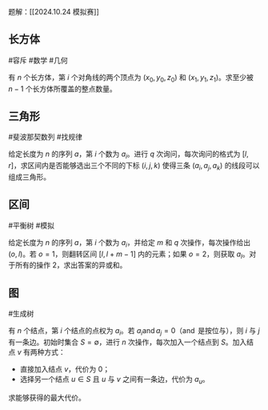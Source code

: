 题解：[[2024.10.24 模拟赛]]

## 长方体

#容斥 #数学 #几何 

有 $n$ 个长方体，第 $i$ 个对角线的两个顶点为 $(x_0,y_0,z_0)$ 和 $(x_1,y_1,z_1)$。求至少被 $n-1$ 个长方体所覆盖的整点数量。

## 三角形

#斐波那契数列 #找规律 

给定长度为 $n$ 的序列 $a$，第 $i$ 个数为 $a_i$。进行 $q$ 次询问，每次询问的格式为 $[l,r]$，求区间内是否能够选出三个不同的下标 $(i,j,k)$ 使得三条 $(a_i,a_j,a_k)$ 的线段可以组成三角形。

## 区间

#平衡树 #模拟 

给定长度为 $n$ 的序列 $a$，第 $i$ 个数为 $a_i$，并给定 $m$ 和 $q$ 次操作，每次操作给出 $(o,l)$。若 $o=1$，则翻转区间 $[l,l+m-1]$ 内的元素；如果 $o=2$，则获取 $a_l$。对于所有的操作 $2$，求出答案的异或和。

## 图

#生成树 

有 $n$ 个结点，第 $i$ 个结点的点权为 $a_i$。若 $a_i\operatorname{and}a_j=0$（$\operatorname{and}$ 是按位与），则 $i$ 与 $j$ 有一条边。初始时集合 ${} S=\emptyset$，进行 $n$ 次操作，每次加入一个结点到 $S$。加入结点 $v$ 有两种方式：

- 直接加入结点 $v$，代价为 $0$；
- 选择另一个结点 $u\in S$ 且 $u$ 与 $v$ 之间有一条边，代价为 $a_u$。

求能够获得的最大代价。